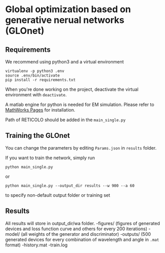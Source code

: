 # Global optimization based on generative nerual networks (GLOnet)

## Requirements

We recommend using python3 and a virtual environment

```
virtualenv -p python3 .env
source .env/bin/activate
pip install -r requirements.txt
```

When you're done working on the project, deactivate the virtual environment with `deactivate`.

A matlab engine for python is needed for EM simulation. Please refer to [MathWorks Pages](https://www.mathworks.com/help/matlab/matlab_external/install-matlab-engine-api-for-python-in-nondefault-locations.html) for installation.

Path of RETICOLO should be added in the `main_single.py`

## Training the GLOnet

You can change the parameters by editing `Params.json` in `results` folder. 

If you want to train the network, simply run
```
python main_single.py 
```

or 

```
python main_single.py --output_dir results --w 900 --a 60
```

to specify non-default output folder or training set


## Results

All results will store in output_dir/w<wavelength>a<angle> folder.
	-figures/  (figures of generated devices and loss function curve and others for every 200 iterations)
	-model/    (all weights of the generator and discriminator)
	-outputs/  (500 generated devices for every combination of wavelength and angle in `.mat` format)
	-history.mat
	-train.log
